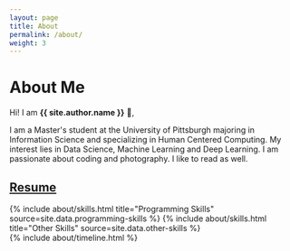 ```yaml
---
layout: page
title: About
permalink: /about/
weight: 3
---
```


# **About Me**

Hi! I am **{{ site.author.name }}** :wave:,<br>

I am a Master's student at the University of Pittsburgh majoring in Information Science and specializing in Human Centered Computing. My interest lies in Data Science, Machine Learning and Deep Learning. I am passionate about coding and photography. I like to read as well. 

## [Resume](/iamrachitajain.github.io/docs/rachita.pdf)

<div class="row">
{% include about/skills.html title="Programming Skills" source=site.data.programming-skills %}
{% include about/skills.html title="Other Skills" source=site.data.other-skills %}
</div>

<div class="row">
{% include about/timeline.html %}
</div>
